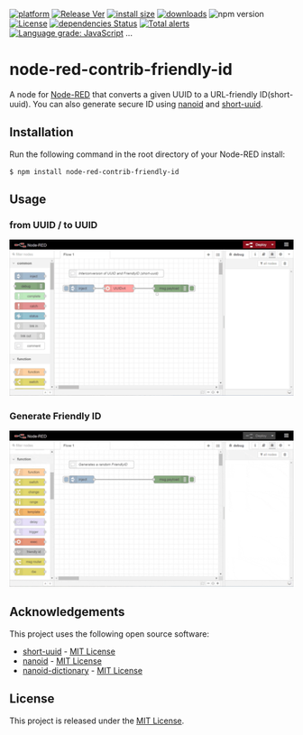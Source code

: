 [![platform](https://img.shields.io/badge/platform-Node--RED-brown.svg)](https://nodered.org/) [![Release Ver](https://img.shields.io/npm/v/node-red-contrib-friendly-id?color=limegreen&label=release)](https://flows.nodered.org/node/node-red-contrib-friendly-id) [![install size](https://packagephobia.com/badge?p=node-red-contrib-friendly-id)](https://packagephobia.com/result?p=node-red-contrib-friendly-id) [![downloads](https://img.shields.io/npm/dm/node-red-contrib-friendly-id.svg)](https://www.npmjs.com/package/node-red-contrib-friendly-id) ![npm version](https://img.shields.io/badge/npm-6.9.0-blue.svg) [![License](https://img.shields.io/github/license/eternity1984/node-red-contrib-friendly-id)](License) [![dependencies Status](https://status.david-dm.org/gh/eternity1984/node-red-contrib-friendly-id.svg)](https://david-dm.org/eternity1984/node-red-contrib-friendly-id) [![Total alerts](https://img.shields.io/lgtm/alerts/g/eternity1984/node-red-contrib-friendly-id.svg?logo=lgtm&logoWidth=18)](https://lgtm.com/projects/g/eternity1984/node-red-contrib-friendly-id/alerts/) [![Language grade: JavaScript](https://img.shields.io/lgtm/grade/javascript/g/eternity1984/node-red-contrib-friendly-id.svg?logo=lgtm&logoWidth=18)](https://lgtm.com/projects/g/eternity1984/node-red-contrib-friendly-id/context:javascript) ...




# node-red-contrib-friendly-id
A node for [Node-RED](http://www.nodered.org/) that converts a given UUID to a URL-friendly ID(short-uuid). You can also generate secure ID using [nanoid](https://github.com/ai/nanoid) and [short-uuid](https://github.com/oculus42/short-uuid).

## Installation
Run the following command in the root directory of your Node-RED install:
```shell
$ npm install node-red-contrib-friendly-id
```

## Usage

### from UUID / to UUID
![encode-decode](.images/encode-decode.gif)


### Generate Friendly ID
![generate](.images/generate-id.gif)

## Acknowledgements
This project uses the following open source software:
- [short-uuid](https://www.npmjs.com/package/short-uuid) - [MIT License](https://github.com/oculus42/short-uuid/blob/develop/LICENSE)
- [nanoid](https://www.npmjs.com/package/nanoid) - [MIT License](https://github.com/ai/nanoid/blob/main/LICENSE)
- [nanoid-dictionary](https://www.npmjs.com/package/nanoid-dictionary) - [MIT License](https://github.com/CyberAP/nanoid-dictionary/blob/master/LICENSE)

## License
This project is released under the [MIT License](LICENSE).